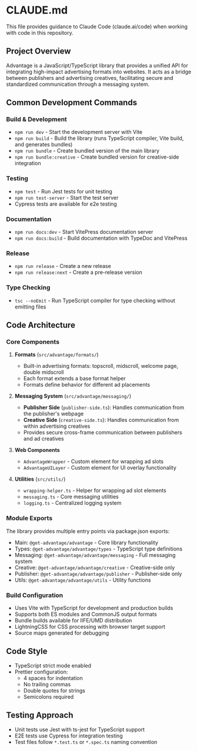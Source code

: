 # CLAUDE.md

This file provides guidance to Claude Code (claude.ai/code) when working with code in this repository.

## Project Overview

Advantage is a JavaScript/TypeScript library that provides a unified API for integrating high-impact advertising formats into websites. It acts as a bridge between publishers and advertising creatives, facilitating secure and standardized communication through a messaging system.

## Common Development Commands

### Build & Development
- `npm run dev` - Start the development server with Vite
- `npm run build` - Build the library (runs TypeScript compiler, Vite build, and generates bundles)
- `npm run bundle` - Create bundled version of the main library
- `npm run bundle:creative` - Create bundled version for creative-side integration

### Testing
- `npm test` - Run Jest tests for unit testing
- `npm run test-server` - Start the test server
- Cypress tests are available for e2e testing

### Documentation
- `npm run docs:dev` - Start VitePress documentation server
- `npm run docs:build` - Build documentation with TypeDoc and VitePress

### Release
- `npm run release` - Create a new release
- `npm run release:next` - Create a pre-release version

### Type Checking
- `tsc --noEmit` - Run TypeScript compiler for type checking without emitting files

## Code Architecture

### Core Components

1. **Formats** (`src/advantage/formats/`)
   - Built-in advertising formats: topscroll, midscroll, welcome page, double midscroll
   - Each format extends a base format helper
   - Formats define behavior for different ad placements

2. **Messaging System** (`src/advantage/messaging/`)
   - **Publisher Side** (`publisher-side.ts`): Handles communication from the publisher's webpage
   - **Creative Side** (`creative-side.ts`): Handles communication from within advertising creatives
   - Provides secure cross-frame communication between publishers and ad creatives

3. **Web Components**
   - `AdvantageWrapper` - Custom element for wrapping ad slots
   - `AdvantageUILayer` - Custom element for UI overlay functionality

4. **Utilities** (`src/utils/`)
   - `wrapping-helper.ts` - Helper for wrapping ad slot elements
   - `messaging.ts` - Core messaging utilities
   - `logging.ts` - Centralized logging system

### Module Exports

The library provides multiple entry points via package.json exports:
- Main: `@get-advantage/advantage` - Core library functionality
- Types: `@get-advantage/advantage/types` - TypeScript type definitions
- Messaging: `@get-advantage/advantage/messaging` - Full messaging system
- Creative: `@get-advantage/advantage/creative` - Creative-side only
- Publisher: `@get-advantage/advantage/publisher` - Publisher-side only
- Utils: `@get-advantage/advantage/utils` - Utility functions

### Build Configuration

- Uses Vite with TypeScript for development and production builds
- Supports both ES modules and CommonJS output formats
- Bundle builds available for IIFE/UMD distribution
- LightningCSS for CSS processing with browser target support
- Source maps generated for debugging

## Code Style

- TypeScript strict mode enabled
- Prettier configuration:
  - 4 spaces for indentation
  - No trailing commas
  - Double quotes for strings
  - Semicolons required

## Testing Approach

- Unit tests use Jest with ts-jest for TypeScript support
- E2E tests use Cypress for integration testing
- Test files follow `*.test.ts` or `*.spec.ts` naming convention